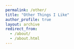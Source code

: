```yaml
---
permalink: /other/
title: "Other Things I Like"
author_profile: true
layout: archive
redirect_from: 
  - /about/
  - /about.html
---
```


